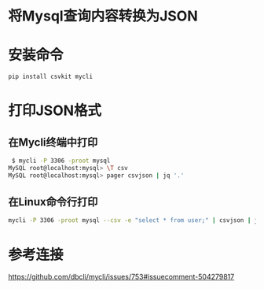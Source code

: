 # 将Mysql查询内容转换为JSON


# 安装命令
```bash
pip install csvkit mycli
```

# 打印JSON格式

## 在Mycli终端中打印

```bash
 $ mycli -P 3306 -proot mysql
MySQL root@localhost:mysql> \T csv
MySQL root@localhost:mysql> pager csvjson | jq '.'

```

## 在Linux命令行打印

```bash
mycli -P 3306 -proot mysql --csv -e "select * from user;" | csvjson | jq .

```

# 参考连接
https://github.com/dbcli/mycli/issues/753#issuecomment-504279817
